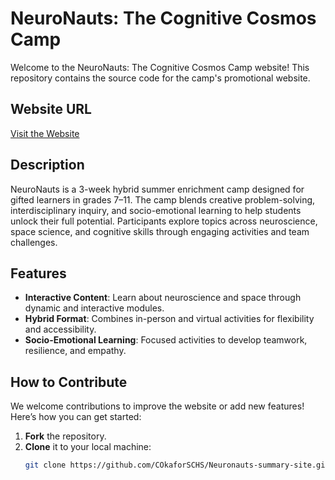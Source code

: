 # NeuroNauts: The Cognitive Cosmos Camp

Welcome to the NeuroNauts: The Cognitive Cosmos Camp website! This repository contains the source code for the camp's promotional website.

## Website URL
[Visit the Website](https://COkaforSCHS.github.io/neuronauts-camp)

## Description
NeuroNauts is a 3-week hybrid summer enrichment camp designed for gifted learners in grades 7–11. The camp blends creative problem-solving, interdisciplinary inquiry, and socio-emotional learning to help students unlock their full potential. Participants explore topics across neuroscience, space science, and cognitive skills through engaging activities and team challenges.

## Features
- **Interactive Content**: Learn about neuroscience and space through dynamic and interactive modules.
- **Hybrid Format**: Combines in-person and virtual activities for flexibility and accessibility.
- **Socio-Emotional Learning**: Focused activities to develop teamwork, resilience, and empathy.

## How to Contribute
We welcome contributions to improve the website or add new features! Here’s how you can get started:
1. **Fork** the repository.
2. **Clone** it to your local machine:
   ```bash
   git clone https://github.com/COkaforSCHS/Neuronauts-summary-site.git

